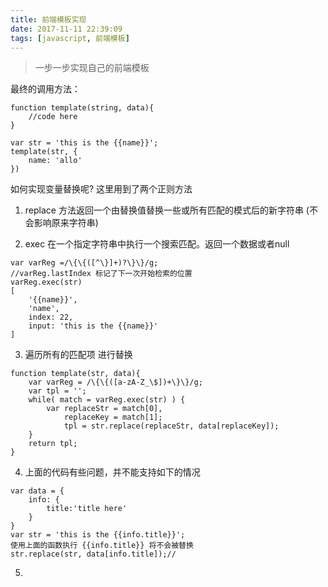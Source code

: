 ```yaml
---
title: 前端模板实现
date: 2017-11-11 22:39:09
tags: [javascript, 前端模板]
---
```


> 一步一步实现自己的前端模板

最终的调用方法：
```
function template(string, data){
	//code here	
}

var str = 'this is the {{name}}';
template(str, {
	name: 'allo'
})
```

如何实现变量替换呢? 这里用到了两个正则方法
1. replace  方法返回一个由替换值替换一些或所有匹配的模式后的新字符串 (不会影响原来字符串)

2. exec 在一个指定字符串中执行一个搜索匹配。返回一个数据或者null 
```
var varReg =/\{\{([^\}]+)?\}\}/g;
//varReg.lastIndex 标记了下一次开始检索的位置 
varReg.exec(str)
[
	'{{name}}',
	'name',
	index: 22,
	input: 'this is the {{name}}'
]
```
3. 遍历所有的匹配项 进行替换
```
function template(str, data){
	var varReg = /\{\{([a-zA-Z_\$])+\}\}/g;
	var tpl = '';
	while( match = varReg.exec(str) ) {
		var replaceStr = match[0],
			replaceKey = match[1];
			tpl = str.replace(replaceStr, data[replaceKey]);
	}
	return tpl;	
}
```
4. 上面的代码有些问题，并不能支持如下的情况
```
var data = {
	info: {
		title:'title here'
	}
}
var str = 'this is the {{info.title}}';
使用上面的函数执行 {{info.title}} 将不会被替换
str.replace(str, data[info.title]);// 
```
5. 
